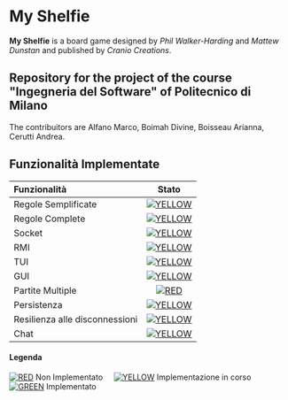 # My Shelfie

**My Shelfie** is a board game designed by _Phil Walker-Harding_ and _Mattew Dunstan_ and published by _Cranio Creations_.
 
## Repository for the project of the course "Ingegneria del Software" of Politecnico di Milano

The contribuitors are Alfano Marco, Boimah Divine, Boisseau Arianna, Cerutti Andrea. 
 
## Funzionalità Implementate

| Funzionalità | Stato |
|:-----------------------|:------------------------------------:|
| Regole Semplificate | [![YELLOW](http://placehold.it/15/ffdd00/ffdd00)]() |
| Regole Complete | [![YELLOW](http://placehold.it/15/ffdd00/ffdd00)]() |
| Socket | [![YELLOW](http://placehold.it/15/ffdd00/ffdd00)]() |
| RMI | [![YELLOW](http://placehold.it/15/ffdd00/ffdd00)]() |
| TUI | [![YELLOW](http://placehold.it/15/ffdd00/ffdd00)]() |
| GUI | [![YELLOW](http://placehold.it/15/ffdd00/ffdd00)]() |
| Partite Multiple | [![RED](http://placehold.it/15/f03c15/f03c15)]() |
| Persistenza | [![YELLOW](http://placehold.it/15/ffdd00/ffdd00)]() |
| Resilienza alle disconnessioni| [![YELLOW](http://placehold.it/15/ffdd00/ffdd00)]() |
| Chat | [![YELLOW](http://placehold.it/15/ffdd00/ffdd00)]() |

#### Legenda

[![RED](http://placehold.it/15/f03c15/f03c15)]() Non Implementato &nbsp;&nbsp;&nbsp;&nbsp;[![YELLOW](http://placehold.it/15/ffdd00/ffdd00)]() Implementazione in corso&nbsp;&nbsp;&nbsp;&nbsp;[![GREEN](http://placehold.it/15/44bb44/44bb44)]() Implementato
